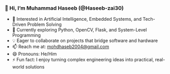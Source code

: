 ### 👋 Hi, I’m Muhammad Haseeb (@Haseeb-zai30)

- 👀 Interested in Artificial Intelligence, Embedded Systems, and Tech-Driven Problem Solving  
- 🌱 Currently exploring Python, OpenCV, Flask, and System-Level Programming  
- 💡 Eager to collaborate on projects that bridge software and hardware  
- 📫 Reach me at: mohdhaseb2004@gmail.com  
- 😄 Pronouns: He/Him  
- ⚡ Fun fact: I enjoy turning complex engineering ideas into practical, real-world solutions

<!---
Haseeb-zai30/Haseeb-zai30 is a ✨ special ✨ repository because its `README.md` (this file) appears on your GitHub profile.
You can click the Preview link to take a look at your changes.
--->  
